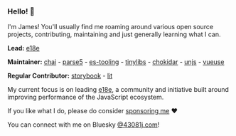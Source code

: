 ### Hello! :wave:

I'm James! You'll usually find me roaming around various open source projects,
contributing, maintaining and just generally learning what I can.

**Lead:**
[e18e](https://e18e.dev)

**Maintainer:**
[chai](https://github.com/chaijs/chai) - [parse5](https://github.com/inikulin/parse5) - [es-tooling](https://github.com/es-tooling) -
[tinylibs](https://github.com/tinylibs) - [chokidar](https://github.com/paulmillr/chokidar) -
[unjs](https://github.com/unjs) - [vueuse](https://github.com/vueuse/vueuse)

**Regular Contributor:**
[storybook](https://github.com/storybookjs/storybook) - [lit](https://github.com/lit/lit)

My current focus is on leading [e18e](https://e18e.dev), a community and initiative built around improving performance of the JavaScript ecosystem.

If you like what I do, please do consider [sponsoring me](https://github.com/sponsors/43081j) :heart:

You can connect with me on Bluesky [@43081j.com](https://bsky.app/profile/43081j.com)!
